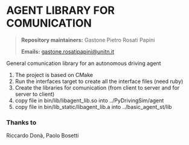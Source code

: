 # AGENT LIBRARY FOR COMUNICATION

> **Repository maintainers:** Gastone Pietro Rosati Papini
> 
> **Emails:**  gastone.rosatipapini@unitn.it

General comunication library for an autonomous driving agent

1) The project is based on CMake
2) Run the interfaces target to create all the interface files (need ruby)
3) Create the libraries for comunication (from client to server and for server to client)
4) copy file in bin/lib/libagent_lib.so into ../PyDrivingSim/agent
5) copy file in bin/lib_static/libagent_lib.a into ../basic_agent_st/lib


### Thanks to
Riccardo Donà, Paolo Bosetti
